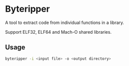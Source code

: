 # Byteripper

A tool to extract code from individual functions in a library.

Support ELF32, ELF64 and Mach-O shared libraries.

## Usage

```sh
byteripper -i <input file> -o <output directory>
```
